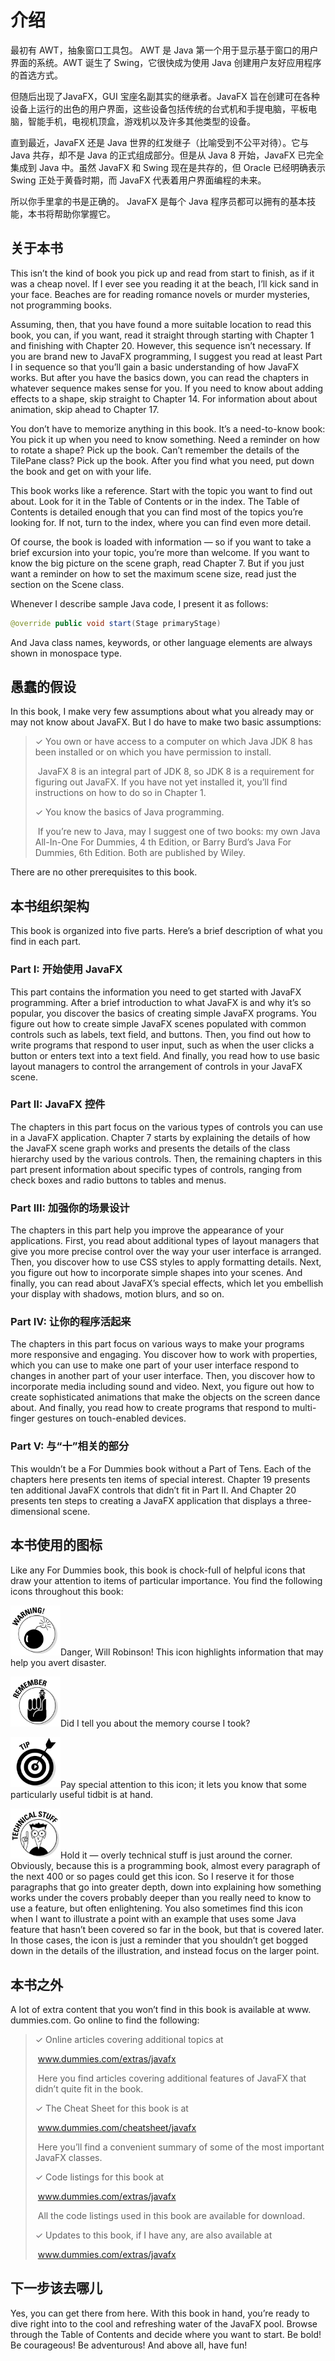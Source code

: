 # 介绍

最初有 AWT，抽象窗口工具包。 AWT 是 Java 第一个用于显示基于窗口的用户界面的系统。AWT 诞生了 Swing，它很快成为使用 Java 创建用户友好应用程序的首选方式。

但随后出现了JavaFX，GUI 宝座名副其实的继承者。JavaFX 旨在创建可在各种设备上运行的出色的用户界面，这些设备包括传统的台式机和手提电脑，平板电脑，智能手机，电视机顶盒，游戏机以及许多其他类型的设备。

直到最近，JavaFX 还是 Java 世界的红发继子（比喻受到不公平对待）。它与 Java 共存，却不是 Java 的正式组成部分。但是从 Java 8 开始，JavaFX 已完全集成到 Java 中。虽然 JavaFX 和 Swing 现在是共存的，但 Oracle 已经明确表示 Swing 正处于黄昏时期，而 JavaFX 代表着用户界面编程的未来。

所以你手里拿的书是正确的。 JavaFX 是每个 Java 程序员都可以拥有的基本技能，本书将帮助你掌握它。

## 关于本书

This isn’t the kind of book you pick up and read from start to finish, as if it was a cheap novel. If I ever see you reading it at the beach, I’ll kick sand in your face. Beaches are for reading romance novels or murder mysteries, not programming books.

Assuming, then, that you have found a more suitable location to read this book, you can, if you want, read it straight through starting with Chapter 1 and finishing with Chapter 20. However, this sequence isn’t necessary. If you are brand new to JavaFX programming, I suggest you read at least Part I in sequence so that you’ll gain a basic understanding of how JavaFX works. But after you have the basics down, you can read the chapters in whatever sequence makes sense for you. If you need to know about adding effects to a shape, skip straight to Chapter 14. For information about about animation, skip ahead to Chapter 17.

You don’t have to memorize anything in this book. It’s a need-to-know book: You pick it up when you need to know something. Need a reminder on how to rotate a shape? Pick up the book. Can’t remember the details of the TilePane class? Pick up the book. After you find what you need, put down the book and get on with your life.

This book works like a reference. Start with the topic you want to find out about. Look for it in the Table of Contents or in the index. The Table of Contents is detailed enough that you can find most of the topics you’re looking for. If not, turn to the index, where you can find even more detail.

Of course, the book is loaded with information — so if you want to take a brief excursion into your topic, you’re more than welcome. If you want to know the big picture on the scene graph, read Chapter 7. But if you just want a reminder on how to set the maximum scene size, read just the section on the Scene class.

Whenever I describe sample Java code, I present it as follows:

```java
@override public void start(Stage primaryStage)
```

And Java class names, keywords, or other language elements are always shown in monospace type.

## 愚蠢的假设

In this book, I make very few assumptions about what you already may or may not know about JavaFX. But I do have to make two basic assumptions:

> ✓ You own or have access to a computer on which Java JDK 8 has been installed or on which you have permission to install.
>
> ​	JavaFX 8 is an integral part of JDK 8, so JDK 8 is a requirement for figuring out JavaFX. If you have not yet installed it, you’ll find instructions on how to do so in Chapter 1.
>
> ✓ You know the basics of Java programming.
>
> ​	If you’re new to Java, may I suggest one of two books: my own Java All-In-One For Dummies, 4 th Edition, or Barry Burd’s Java For Dummies, 6th Edition. Both are published by Wiley.

There are no other prerequisites to this book.

## 本书组织架构

This book is organized into five parts. Here’s a brief description of what you find in each part.

### Part I: 开始使用 JavaFX

This part contains the information you need to get started with JavaFX programming. After a brief introduction to what JavaFX is and why it’s so popular, you discover the basics of creating simple JavaFX programs. You figure out how to create simple JavaFX scenes populated with common controls such as labels, text field, and buttons. Then, you find out how to write programs that respond to user input, such as when the user clicks a button or enters text into a text field. And finally, you read how to use basic layout managers to control the arrangement of controls in your JavaFX scene.

### Part II: JavaFX 控件

The chapters in this part focus on the various types of controls you can use in a JavaFX application. Chapter 7 starts by explaining the details of how the JavaFX scene graph works and presents the details of the class hierarchy used by the various controls. Then, the remaining chapters in this part present information about specific types of controls, ranging from check boxes and radio buttons to tables and menus.

### Part III: 加强你的场景设计

The chapters in this part help you improve the appearance of your applications. First, you read about additional types of layout managers that give you more precise control over the way your user interface is arranged. Then, you discover how to use CSS styles to apply formatting details. Next, you figure out how to incorporate simple shapes into your scenes. And finally, you can read about JavaFX’s special effects, which let you embellish your display with shadows, motion blurs, and so on.

### Part IV: 让你的程序活起来

The chapters in this part focus on various ways to make your programs more responsive and engaging. You discover how to work with properties, which you can use to make one part of your user interface respond to changes in another part of your user interface. Then, you discover how to incorporate media including sound and video. Next, you figure out how to create sophisticated animations that make the objects on the screen dance about. And finally, you read how to create programs that respond to multi-finger gestures on touch-enabled devices.

### Part V: 与“十”相关的部分

This wouldn’t be a For Dummies book without a Part of Tens. Each of the chapters here presents ten items of special interest. Chapter 19 presents ten additional JavaFX controls that didn’t fit in Part II. And Chapter 20 presents ten steps to creating a JavaFX application that displays a three-dimensional scene.

## 本书使用的图标

Like any For Dummies book, this book is chock-full of helpful icons that draw your attention to items of particular importance. You find the following icons throughout this book:

<img src="assets/warning.png" width="80"/>Danger, Will Robinson! This icon highlights information that may help you avert disaster.

<img src="assets/remember.png" width="80"/>Did I tell you about the memory course I took?

<img src="assets/tip.png" width="80"/>Pay special attention to this icon; it lets you know that some particularly useful tidbit is at hand.

<img src="assets/technical-stuff.png" width="80"/>Hold it — overly technical stuff is just around the corner. Obviously, because this is a programming book, almost every paragraph of the next 400 or so pages could get this icon. So I reserve it for those paragraphs that go into greater depth, down into explaining how something works under the covers probably deeper than you really need to know to use a feature, but often enlightening. You also sometimes find this icon when I want to illustrate a point with an example that uses some Java feature that hasn’t been covered so far in the book, but that is covered later. In those cases, the icon is just a reminder that you shouldn’t get bogged down in the details of the illustration, and instead focus on the larger point.

## 本书之外

A lot of extra content that you won’t find in this book is available at www. dummies.com. Go online to find the following:

> ✓ Online articles covering additional topics at
>
> ​	www.dummies.com/extras/javafx
>
> ​	Here you find articles covering additional features of JavaFX that didn’t quite fit in the book.
>
> ✓ The Cheat Sheet for this book is at
>
> ​	www.dummies.com/cheatsheet/javafx
>
> ​	Here you’ll find a convenient summary of some of the most important JavaFX classes.
>
> ✓ Code listings for this book at
>
> ​	www.dummies.com/extras/javafx
>
> ​	All the code listings used in this book are available for download.
>
> ✓ Updates to this book, if I have any, are also available at
>
> ​	www.dummies.com/extras/javafx

## 下一步该去哪儿

Yes, you can get there from here. With this book in hand, you’re ready to dive right into to the cool and refreshing water of the JavaFX pool. Browse through the Table of Contents and decide where you want to start. Be bold! Be courageous! Be adventurous! And above all, have fun!
